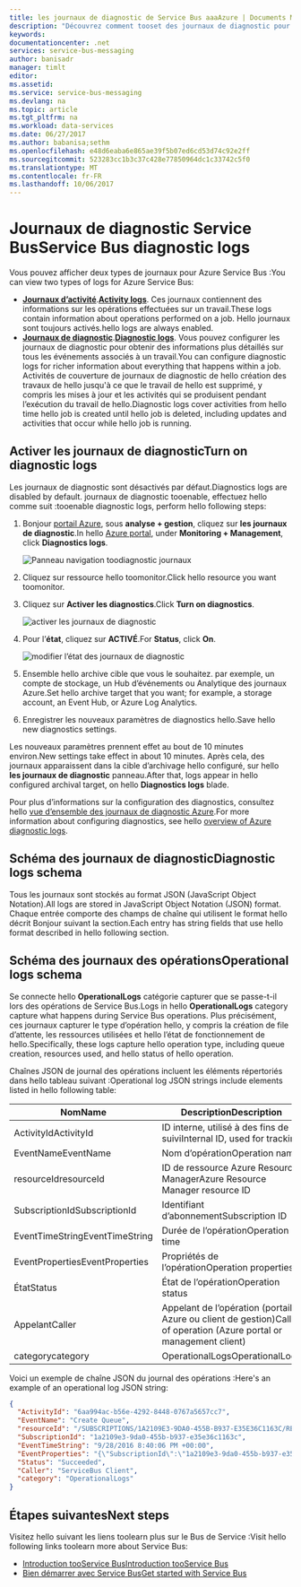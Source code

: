 ```yaml
---
title: les journaux de diagnostic de Service Bus aaaAzure | Documents Microsoft
description: "Découvrez comment tooset des journaux de diagnostic pour Service Bus dans Azure."
keywords: 
documentationcenter: .net
services: service-bus-messaging
author: banisadr
manager: timlt
editor: 
ms.assetid: 
ms.service: service-bus-messaging
ms.devlang: na
ms.topic: article
ms.tgt_pltfrm: na
ms.workload: data-services
ms.date: 06/27/2017
ms.author: babanisa;sethm
ms.openlocfilehash: e48d6eaba6e865ae39f5b07ed6cd53d74c92e2ff
ms.sourcegitcommit: 523283cc1b3c37c428e77850964dc1c33742c5f0
ms.translationtype: MT
ms.contentlocale: fr-FR
ms.lasthandoff: 10/06/2017
---
```

# <a name="service-bus-diagnostic-logs"></a><span data-ttu-id="f4364-103">Journaux de diagnostic Service Bus</span><span class="sxs-lookup"><span data-stu-id="f4364-103">Service Bus diagnostic logs</span></span>

<span data-ttu-id="f4364-104">Vous pouvez afficher deux types de journaux pour Azure Service Bus :</span><span class="sxs-lookup"><span data-stu-id="f4364-104">You can view two types of logs for Azure Service Bus:</span></span>
* <span data-ttu-id="f4364-105">**[Journaux d’activité](../monitoring-and-diagnostics/monitoring-overview-activity-logs.md)**.</span><span class="sxs-lookup"><span data-stu-id="f4364-105">**[Activity logs](../monitoring-and-diagnostics/monitoring-overview-activity-logs.md)**.</span></span> <span data-ttu-id="f4364-106">Ces journaux contiennent des informations sur les opérations effectuées sur un travail.</span><span class="sxs-lookup"><span data-stu-id="f4364-106">These logs contain information about operations performed on a job.</span></span> <span data-ttu-id="f4364-107">Hello journaux sont toujours activés.</span><span class="sxs-lookup"><span data-stu-id="f4364-107">hello logs are always enabled.</span></span>
* <span data-ttu-id="f4364-108">**[Journaux de diagnostic](../monitoring-and-diagnostics/monitoring-overview-of-diagnostic-logs.md)**.</span><span class="sxs-lookup"><span data-stu-id="f4364-108">**[Diagnostic logs](../monitoring-and-diagnostics/monitoring-overview-of-diagnostic-logs.md)**.</span></span> <span data-ttu-id="f4364-109">Vous pouvez configurer les journaux de diagnostic pour obtenir des informations plus détaillés sur tous les événements associés à un travail.</span><span class="sxs-lookup"><span data-stu-id="f4364-109">You can configure diagnostic logs for richer information about everything that happens within a job.</span></span> <span data-ttu-id="f4364-110">Activités de couverture de journaux de diagnostic de hello création des travaux de hello jusqu'à ce que le travail de hello est supprimé, y compris les mises à jour et les activités qui se produisent pendant l’exécution du travail de hello.</span><span class="sxs-lookup"><span data-stu-id="f4364-110">Diagnostic logs cover activities from hello time hello job is created until hello job is deleted, including updates and activities that occur while hello job is running.</span></span>

## <a name="turn-on-diagnostic-logs"></a><span data-ttu-id="f4364-111">Activer les journaux de diagnostic</span><span class="sxs-lookup"><span data-stu-id="f4364-111">Turn on diagnostic logs</span></span>

<span data-ttu-id="f4364-112">Les journaux de diagnostic sont désactivés par défaut.</span><span class="sxs-lookup"><span data-stu-id="f4364-112">Diagnostics logs are disabled by default.</span></span> <span data-ttu-id="f4364-113">journaux de diagnostic tooenable, effectuez hello comme suit :</span><span class="sxs-lookup"><span data-stu-id="f4364-113">tooenable diagnostic logs, perform hello following steps:</span></span>

1.  <span data-ttu-id="f4364-114">Bonjour [portail Azure](https://portal.azure.com), sous **analyse + gestion**, cliquez sur **les journaux de diagnostic**.</span><span class="sxs-lookup"><span data-stu-id="f4364-114">In hello [Azure portal](https://portal.azure.com), under **Monitoring + Management**, click **Diagnostics logs**.</span></span>

    ![Panneau navigation toodiagnostic journaux](./media/service-bus-diagnostic-logs/image1.png)

2. <span data-ttu-id="f4364-116">Cliquez sur ressource hello toomonitor.</span><span class="sxs-lookup"><span data-stu-id="f4364-116">Click hello resource you want toomonitor.</span></span>  

3.  <span data-ttu-id="f4364-117">Cliquez sur **Activer les diagnostics**.</span><span class="sxs-lookup"><span data-stu-id="f4364-117">Click **Turn on diagnostics**.</span></span>

    ![activer les journaux de diagnostic](./media/service-bus-diagnostic-logs/image2.png)

4.  <span data-ttu-id="f4364-119">Pour l’**état**, cliquez sur **ACTIVÉ**.</span><span class="sxs-lookup"><span data-stu-id="f4364-119">For **Status**, click **On**.</span></span>

    ![modifier l’état des journaux de diagnostic](./media/service-bus-diagnostic-logs/image3.png)

5.  <span data-ttu-id="f4364-121">Ensemble hello archive cible que vous le souhaitez. par exemple, un compte de stockage, un Hub d’événements ou Analytique des journaux Azure.</span><span class="sxs-lookup"><span data-stu-id="f4364-121">Set hello archive target that you want; for example, a storage account, an Event Hub, or Azure Log Analytics.</span></span>

6.  <span data-ttu-id="f4364-122">Enregistrer les nouveaux paramètres de diagnostics hello.</span><span class="sxs-lookup"><span data-stu-id="f4364-122">Save hello new diagnostics settings.</span></span>

<span data-ttu-id="f4364-123">Les nouveaux paramètres prennent effet au bout de 10 minutes environ.</span><span class="sxs-lookup"><span data-stu-id="f4364-123">New settings take effect in about 10 minutes.</span></span> <span data-ttu-id="f4364-124">Après cela, des journaux apparaissent dans la cible d’archivage hello configuré, sur hello **les journaux de diagnostic** panneau.</span><span class="sxs-lookup"><span data-stu-id="f4364-124">After that, logs appear in hello configured archival target, on hello **Diagnostics logs** blade.</span></span>

<span data-ttu-id="f4364-125">Pour plus d’informations sur la configuration des diagnostics, consultez hello [vue d’ensemble des journaux de diagnostic Azure](../monitoring-and-diagnostics/monitoring-overview-of-diagnostic-logs.md).</span><span class="sxs-lookup"><span data-stu-id="f4364-125">For more information about configuring diagnostics, see hello [overview of Azure diagnostic logs](../monitoring-and-diagnostics/monitoring-overview-of-diagnostic-logs.md).</span></span>

## <a name="diagnostic-logs-schema"></a><span data-ttu-id="f4364-126">Schéma des journaux de diagnostic</span><span class="sxs-lookup"><span data-stu-id="f4364-126">Diagnostic logs schema</span></span>

<span data-ttu-id="f4364-127">Tous les journaux sont stockés au format JSON (JavaScript Object Notation).</span><span class="sxs-lookup"><span data-stu-id="f4364-127">All logs are stored in JavaScript Object Notation (JSON) format.</span></span> <span data-ttu-id="f4364-128">Chaque entrée comporte des champs de chaîne qui utilisent le format hello décrit Bonjour suivant la section.</span><span class="sxs-lookup"><span data-stu-id="f4364-128">Each entry has string fields that use hello format described in hello following section.</span></span>

## <a name="operational-logs-schema"></a><span data-ttu-id="f4364-129">Schéma des journaux des opérations</span><span class="sxs-lookup"><span data-stu-id="f4364-129">Operational logs schema</span></span>

<span data-ttu-id="f4364-130">Se connecte hello **OperationalLogs** catégorie capturer que se passe-t-il lors des opérations de Service Bus.</span><span class="sxs-lookup"><span data-stu-id="f4364-130">Logs in hello **OperationalLogs** category capture what happens during Service Bus operations.</span></span> <span data-ttu-id="f4364-131">Plus précisément, ces journaux capturer le type d’opération hello, y compris la création de file d’attente, les ressources utilisées et hello l’état de fonctionnement de hello.</span><span class="sxs-lookup"><span data-stu-id="f4364-131">Specifically, these logs capture hello operation type, including queue creation, resources used, and hello status of hello operation.</span></span>

<span data-ttu-id="f4364-132">Chaînes JSON de journal des opérations incluent les éléments répertoriés dans hello tableau suivant :</span><span class="sxs-lookup"><span data-stu-id="f4364-132">Operational log JSON strings include elements listed in hello following table:</span></span>

<span data-ttu-id="f4364-133">Nom</span><span class="sxs-lookup"><span data-stu-id="f4364-133">Name</span></span> | <span data-ttu-id="f4364-134">Description</span><span class="sxs-lookup"><span data-stu-id="f4364-134">Description</span></span>
------- | -------
<span data-ttu-id="f4364-135">ActivityId</span><span class="sxs-lookup"><span data-stu-id="f4364-135">ActivityId</span></span> | <span data-ttu-id="f4364-136">ID interne, utilisé à des fins de suivi</span><span class="sxs-lookup"><span data-stu-id="f4364-136">Internal ID, used for tracking</span></span>
<span data-ttu-id="f4364-137">EventName</span><span class="sxs-lookup"><span data-stu-id="f4364-137">EventName</span></span> | <span data-ttu-id="f4364-138">Nom d’opération</span><span class="sxs-lookup"><span data-stu-id="f4364-138">Operation name</span></span>           
<span data-ttu-id="f4364-139">resourceId</span><span class="sxs-lookup"><span data-stu-id="f4364-139">resourceId</span></span> | <span data-ttu-id="f4364-140">ID de ressource Azure Resource Manager</span><span class="sxs-lookup"><span data-stu-id="f4364-140">Azure Resource Manager resource ID</span></span>
<span data-ttu-id="f4364-141">SubscriptionId</span><span class="sxs-lookup"><span data-stu-id="f4364-141">SubscriptionId</span></span> | <span data-ttu-id="f4364-142">Identifiant d’abonnement</span><span class="sxs-lookup"><span data-stu-id="f4364-142">Subscription ID</span></span>
<span data-ttu-id="f4364-143">EventTimeString</span><span class="sxs-lookup"><span data-stu-id="f4364-143">EventTimeString</span></span> | <span data-ttu-id="f4364-144">Durée de l’opération</span><span class="sxs-lookup"><span data-stu-id="f4364-144">Operation time</span></span>
<span data-ttu-id="f4364-145">EventProperties</span><span class="sxs-lookup"><span data-stu-id="f4364-145">EventProperties</span></span> | <span data-ttu-id="f4364-146">Propriétés de l’opération</span><span class="sxs-lookup"><span data-stu-id="f4364-146">Operation properties</span></span>
<span data-ttu-id="f4364-147">État</span><span class="sxs-lookup"><span data-stu-id="f4364-147">Status</span></span> | <span data-ttu-id="f4364-148">État de l’opération</span><span class="sxs-lookup"><span data-stu-id="f4364-148">Operation status</span></span>
<span data-ttu-id="f4364-149">Appelant</span><span class="sxs-lookup"><span data-stu-id="f4364-149">Caller</span></span> | <span data-ttu-id="f4364-150">Appelant de l’opération (portail Azure ou client de gestion)</span><span class="sxs-lookup"><span data-stu-id="f4364-150">Caller of operation (Azure portal or management client)</span></span>
<span data-ttu-id="f4364-151">category</span><span class="sxs-lookup"><span data-stu-id="f4364-151">category</span></span> | <span data-ttu-id="f4364-152">OperationalLogs</span><span class="sxs-lookup"><span data-stu-id="f4364-152">OperationalLogs</span></span>

<span data-ttu-id="f4364-153">Voici un exemple de chaîne JSON du journal des opérations :</span><span class="sxs-lookup"><span data-stu-id="f4364-153">Here's an example of an operational log JSON string:</span></span>

```json
{
  "ActivityId": "6aa994ac-b56e-4292-8448-0767a5657cc7",
  "EventName": "Create Queue",
  "resourceId": "/SUBSCRIPTIONS/1A2109E3-9DA0-455B-B937-E35E36C1163C/RESOURCEGROUPS/DEFAULT-SERVICEBUS-CENTRALUS/PROVIDERS/MICROSOFT.SERVICEBUS/NAMESPACES/SHOEBOXEHNS-CY4001",
  "SubscriptionId": "1a2109e3-9da0-455b-b937-e35e36c1163c",
  "EventTimeString": "9/28/2016 8:40:06 PM +00:00",
  "EventProperties": "{\"SubscriptionId\":\"1a2109e3-9da0-455b-b937-e35e36c1163c\",\"Namespace\":\"shoeboxehns-cy4001\",\"Via\":\"https://shoeboxehns-cy4001.servicebus.windows.net/f8096791adb448579ee83d30e006a13e/?api-version=2016-07\",\"TrackingId\":\"5ee74c9e-72b5-4e98-97c4-08a62e56e221_G1\"}",
  "Status": "Succeeded",
  "Caller": "ServiceBus Client",
  "category": "OperationalLogs"
}
```

## <a name="next-steps"></a><span data-ttu-id="f4364-154">Étapes suivantes</span><span class="sxs-lookup"><span data-stu-id="f4364-154">Next steps</span></span>

<span data-ttu-id="f4364-155">Visitez hello suivant les liens toolearn plus sur le Bus de Service :</span><span class="sxs-lookup"><span data-stu-id="f4364-155">Visit hello following links toolearn more about Service Bus:</span></span>

* [<span data-ttu-id="f4364-156">Introduction tooService Bus</span><span class="sxs-lookup"><span data-stu-id="f4364-156">Introduction tooService Bus</span></span>](service-bus-messaging-overview.md)
* [<span data-ttu-id="f4364-157">Bien démarrer avec Service Bus</span><span class="sxs-lookup"><span data-stu-id="f4364-157">Get started with Service Bus</span></span>](service-bus-dotnet-get-started-with-queues.md)
